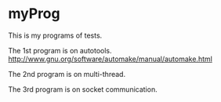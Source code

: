 # myProg
This is my programs of tests.

The 1st program is on autotools.
	http://www.gnu.org/software/automake/manual/automake.html

The 2nd program is on multi-thread.

The 3rd program is on socket communication.
